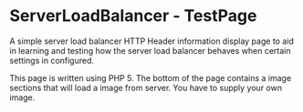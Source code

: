 # ServerLoadBalancer - TestPage
A simple server load balancer HTTP Header information display page to aid in learning and testing how the server load balancer behaves when certain settings in configured.

This page is written using PHP 5. 
The bottom of the page contains a image sections that will load a image from server. 
You have to supply your own image.